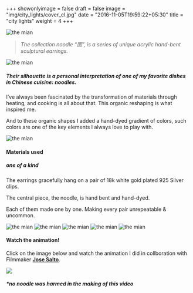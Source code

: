 +++
showonlyimage = false
draft = false
image = "img/city_lights/cover_cl.jpg"
date = "2016-11-05T19:59:22+05:30"
title = "city lights"
weight = 4
+++
<!--more-->

![the mian](/img/city_lights/poster.jpg)

>*The collection noodle “面”, is a series of unique acrylic hand-bent sculptural earrings.* 

![the mian](/img/the_mian/illustration.jpg)

##### *Their silhouette is a personal interpretation of one of my favorite dishes in Chinese cuisine: noodles.*

I’ve always been fascinated by the transformation of materials through heating, and cooking is all about that.
This organic reshaping is what inspired me.

And to these organic shapes I added a hand-dyed gradient of colors, such colors are one of the key elements I always love to play with.

![the mian](/img/the_mian/mian.jpg)

#### Materials used
##### *one of a kind*

The earrings gracefully hang on a pair of 18k white gold plated 925 Silver clips.

The central piece, the noodle, is hand bent and hand-dyed. 

Each of them made one by one.
Making every pair unrepeatable & uncommon.

![the mian](/img/the_mian/mian2.jpg)
![the mian](/img/the_mian/mian3.jpg)
![the mian](/img/the_mian/mian6.jpg)
![the mian](/img/the_mian/mian4.jpg)
![the mian](/img/the_mian/mian5.jpg)

#### Watch the animation!

Click on the image below and watch the animation I did in collboration with Filmmaker [**Jose Salto**](https://vimeo.com/josesalto).

[![](/img/the_mian/video-link2.jpg)](https://www.vimeo.com/675370573)

##### **no noodle was harmed in the making of this video*